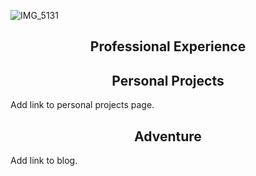 ![IMG_5131](https://github.com/user-attachments/assets/3357f84e-4455-4689-98d3-301fca8f01a0)

<center>
  <h2>Professional Experience</h2>
</center>

<center>
  <h2>Personal Projects</h2>
</center>

Add link to personal projects page.

<center>
  <h2>Adventure</h2>
</center>

Add link to blog.
